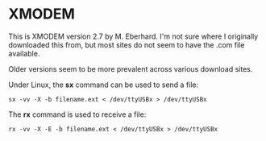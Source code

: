 # XMODEM

This is XMODEM version 2.7 by M. Eberhard. I'm not sure where I originally downloaded this from, but most sites do not seem to have the .com file available.

Older versions seem to be more prevalent across various download sites.

Under Linux, the **sx** command can be used to send a file:

`sx -vv -X -b filename.ext < /dev/ttyUSBx > /dev/ttyUSBx`

The **rx** command is used to receive a file:

`rx -vv -X -E -b filename.ext < /dev/ttyUSBx > /dev/ttyUSBx`
